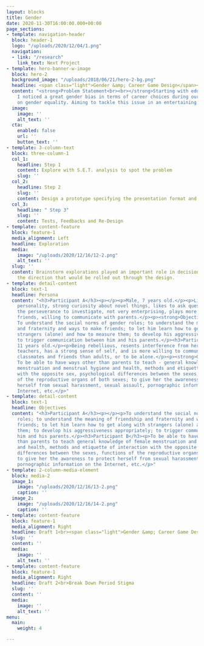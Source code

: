 ```yaml
---
layout: blocks
title: Gender
date: 2020-11-30T16:00:00.000+00:00
page_sections:
- template: navigation-header
  block: header-1
  logo: "/uploads/2020/12/04/1.png"
  navigation:
  - link: "/research"
    link_text: Next Project
- template: hero-banner-w-image
  block: hero-2
  background_image: "/uploads/2018/06/21/hero-2-bg.png"
  headline: <span class="light">Gender &amp; Career Game Design</span><br>
  content: "<strong>Problem Statement<br><br></strong>Starting with educational products,
    I noticed a great gender bias in terms of career choices during our team discussion
    on gender equality. Aiming to tackle this issue in an entertaining way."
  image:
    image: ''
    alt_text: ''
  cta:
    enabled: false
    url: ''
    button_text: ''
- template: 3-column-text
  block: three-column-1
  col_1:
    headline: Step 1
    content: Explore with S.E.T. analysis to spot the problem
    slug: ''
  col_2:
    headline: Step 2
    slug: ''
    content: Design a prototype specifying the presentation format and gameplay
  col_3:
    headline: " Step 3"
    slug: ''
    content: Tests, Feedbacks and Re-Design
- template: content-feature
  block: feature-1
  media_alignment: Left
  headline: Exploration
  media:
    image: "/uploads/2020/12/16/12-2.png"
    alt_text: ''
  slug: ''
  content: Brainstorm explorations played an important role in decision making on
    the direction that would be rolled out through the design.
- template: detail-content
  block: text-1
  headline: Persona
  content: "<h3>Participant A</h3><p></p><p>Male, 7 years old.</p><p>Lively and bold
    personality, strong curiosity about novel things, likes to ask questions but lacks
    the perseverance to investigate, not very enterprising, plays more with same-sex
    friends, willing to communicate with parents.</p><p><strong>Objectives</strong>:
    To understand the social norms of gender roles; to understand the meaning of friendship
    and fraternity and ways to make friends; to let him learn how to get along with
    strangers (alone) and how to measure them; to develop his aggressiveness appropriately;
    to trigger communication between him and his parents.</p><h3>Participant B</h3><p>Female,
    11 years old.</p><p>Being rebellious, resents interference from her parents or
    teachers, has a strong sense of self, and is more willing to communicate with
    classmates and friends than adults, or to be alone.</p><p><strong>Objectives</strong>:
    To be able to have ways other than parents to teach - general knowledge of female
    menstruation and menstrual hygiene and health, methods and etiquette of interaction
    with the opposite sex, psychological differences between the sexes, functions
    of the reproductive organs of both sexes; to give her the awareness to protect
    herself from sexual harassment, sexual assault, pornographic information on the
    Internet, etc.</p>"
- template: detail-content
  block: text-1
  headline: Objectives
  content: "<h3>Participant A</h3><p></p><p>To understand the social norms of gender
    roles; to understand the meaning of friendship and fraternity and ways to make
    friends; to let him learn how to get along with strangers (alone) and how to measure
    them; to develop his aggressiveness appropriately; to trigger communication between
    him and his parents.</p><h3>Participant B</h3><p>To be able to have ways other
    than parents to teach general knowledge of female menstruation and menstrual hygiene
    and health, methods and etiquette of interaction with the opposite sex, psychological
    differences between the sexes, functions of the reproductive organs of both sexes;
    to give her the awareness to protect herself from sexual harassment, sexual assault,
    pornographic information on the Internet, etc.</p>"
- template: 2-column-media-element
  block: media-2
  image_1:
    image: "/uploads/2020/12/16/13-2.png"
    caption: ''
  image_2:
    image: "/uploads/2020/12/16/14-2.png"
    caption: ''
- template: content-feature
  block: feature-1
  media_alignment: Right
  headline: Draft 1<br><span class="light">Gender &amp; Career Game Design</span>
  slug: ''
  content: ''
  media:
    image: ''
    alt_text: ''
- template: content-feature
  block: feature-1
  media_alignment: Right
  headline: Draft 2<br>Break Down Period Stigma
  slug: ''
  content: ''
  media:
    image: ''
    alt_text: ''
menu:
  main:
    weight: 4

---
```

